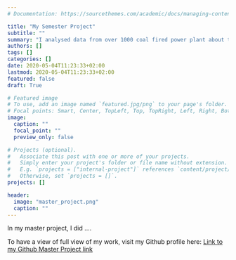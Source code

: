 ```yaml
---
# Documentation: https://sourcethemes.com/academic/docs/managing-content/

title: "My Semester Project"
subtitle: ""
summary: "I analysed data from over 1000 coal fired power plant about their mercury emission and potential strategy to mitigate it."
authors: []
tags: []
categories: []
date: 2020-05-04T11:23:33+02:00
lastmod: 2020-05-04T11:23:33+02:00
featured: false
draft: True

# Featured image
# To use, add an image named `featured.jpg/png` to your page's folder.
# Focal points: Smart, Center, TopLeft, Top, TopRight, Left, Right, BottomLeft, Bottom, BottomRight.
image:
  caption: ""
  focal_point: ""
  preview_only: false

# Projects (optional).
#   Associate this post with one or more of your projects.
#   Simply enter your project's folder or file name without extension.
#   E.g. `projects = ["internal-project"]` references `content/project/deep-learning/index.md`.
#   Otherwise, set `projects = []`.
projects: []

header:
  image: "master_project.png"
  caption: ""
---
```

In my master project, I did ....








To have a view of full view of my work, visit my Github profile here: [Link to my Github Master Project link](https://github.com/shirzartenwer/master_project_work_showcase "Master Project Showcase")